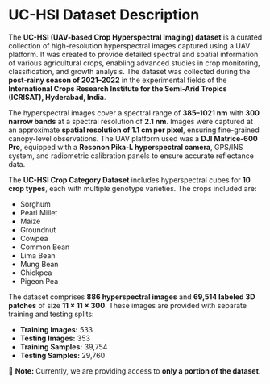 # UC-HSI Dataset Description

The **UC-HSI (UAV-based Crop Hyperspectral Imaging) dataset** is a curated collection of high-resolution hyperspectral images captured using a UAV platform. It was created to provide detailed spectral and spatial information of various agricultural crops, enabling advanced studies in crop monitoring, classification, and growth analysis. The dataset was collected during the **post-rainy season of 2021–2022** in the experimental fields of the **International Crops Research Institute for the Semi-Arid Tropics (ICRISAT), Hyderabad, India**.

The hyperspectral images cover a spectral range of **385–1021 nm** with **300 narrow bands** at a spectral resolution of **2.1 nm**. Images were captured at an approximate **spatial resolution of 1.1 cm per pixel**, ensuring fine-grained canopy-level observations. The UAV platform used was a **DJI Matrice-600 Pro**, equipped with a **Resonon Pika-L hyperspectral camera**, GPS/INS system, and radiometric calibration panels to ensure accurate reflectance data.

The **UC-HSI Crop Category Dataset** includes hyperspectral cubes for **10 crop types**, each with multiple genotype varieties. The crops included are:

- Sorghum
- Pearl Millet
- Maize
- Groundnut
- Cowpea
- Common Bean
- Lima Bean
- Mung Bean
- Chickpea
- Pigeon Pea

The dataset comprises **886 hyperspectral images** and **69,514 labeled 3D patches** of size **11 × 11 × 300**. These images are provided with separate training and testing splits:

- **Training Images:** 533  
- **Testing Images:** 353  
- **Training Samples:** 39,754  
- **Testing Samples:** 29,760

📌 **Note:** Currently, we are providing access to **only a portion of the dataset**.

